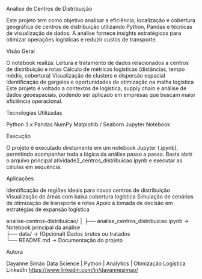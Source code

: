 Análise de Centros de Distribuição

Este projeto tem como objetivo analisar a eficiência, localização e cobertura geográfica de centros de distribuição utilizando Python, Pandas e técnicas de visualização de dados.
A análise fornece insights estratégicos para otimizar operações logísticas e reduzir custos de transporte.

Visão Geral

O notebook realiza:
Leitura e tratamento de dados relacionados a centros de distribuição e rotas
Cálculo de métricas logísticas (distâncias, tempo médio, cobertura)
Visualização de clusters e dispersão espacial
Identificação de gargalos e oportunidades de otimização na malha logística
Este projeto é voltado a contextos de logística, supply chain e análise de dados geoespaciais, podendo ser aplicado em empresas que buscam maior eficiência operacional.

Tecnologias Utilizadas

Python 3.x
Pandas
NumPy
Matplotlib / Seaborn
Jupyter Notebook

Execução

O projeto é executado diretamente em um notebook Jupyter (.ipynb), permitindo acompanhar toda a lógica da análise passo a passo.
Basta abrir o arquivo principal atividade2_centros_distribuicao.ipynb e executar as células em sequência.

Aplicações

Identificação de regiões ideais para novos centros de distribuição
Visualização de áreas com baixa cobertura logística
Simulação de cenários de otimização de transporte e rotas
Apoio à tomada de decisão em estratégias de expansão logística

analise-centros-distribuicao/
│
├── analise_centros_distribuicao.ipynb   → Notebook principal da análise  
├── data/                                   → (Opcional) Dados brutos ou tratados  
└── README.md                               → Documentação do projeto  

Autora

Dayanne Simão
Data Science | Python | Analytics | Otimização Logística
LinkedIn
https://www.linkedin.com/in/dayannesimao/










